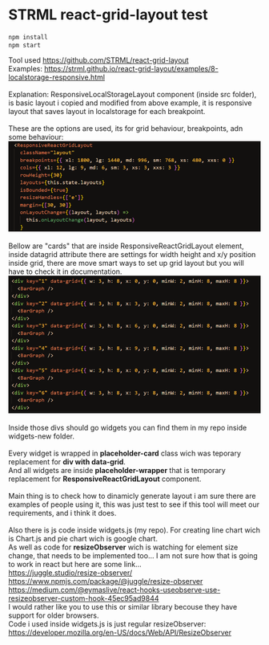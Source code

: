 # STRML react-grid-layout test
```
npm install
npm start
```
Tool used https://github.com/STRML/react-grid-layout <br />
Examples: https://strml.github.io/react-grid-layout/examples/8-localstorage-responsive.html <br /><br />
Explanation: ResponsiveLocalStorageLayout component (inside src folder), is basic layout i copied and modified from above example, it is responsive layout that saves layout in localstorage for each breakpoint.<br /><br />
These are the options are used, its for grid behaviour, breakpoints, adn some behaviour:<br />
![Alt text](/public/rgl-img-01.png?raw=true "Title")<br /><br />
Bellow are  "cards" that are inside  ResponsiveReactGridLayout element, inside datagrid attribute there are settings for width height and x/y position inside grid, there are move smart ways to set up grid layout but you will have to check it in documentation.<br />
![Alt text](/public/rgl-img-02.png?raw=true "Title")<br /><br />
Inside those divs should go widgets you can find them in my repo inside widgets-new folder. <br /><br />
Every widget is wrapped in **placeholder-card** class wich was teporary replacement for **div with data-grid**.<br />
And all widgets are inside **placeholder-wrapper** that is temporary replacement for **ResponsiveReactGridLayout** component.<br /><br />
Main thing is to check how to dinamicly generate layout i am sure there are examples of people using it, this was just test to see if this tool will meet our requirements, and i think it does. <br /><br />
Also there is js code inside widgets.js (my repo). For creating line chart wich is Chart.js and pie chart wich is google chart. <br />
As well as code for **resizeObserver** wich is watching for element size change, that needs to be implemented too... I am not sure how that is going to work in react but here are some link...
<br />
https://juggle.studio/resize-observer/
<br />
https://www.npmjs.com/package/@juggle/resize-observer
<br />
https://medium.com/@eymaslive/react-hooks-useobserve-use-resizeobserver-custom-hook-45ec95ad9844
<br />
I would rather like you to use this or similar library becouse they have support for older browsers. <br /> 
Code i used inside widgets.js is just regular resizeObserver:
<br />
https://developer.mozilla.org/en-US/docs/Web/API/ResizeObserver




